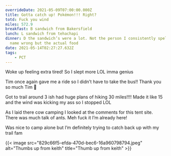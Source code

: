 ```yaml
---
overrideDate: 2021-05-09T07:00:00.000Z
title: Gotta catch up! Pokémon!!! Right?
totd: Fuck you wind
miles: 572.9
breakfast: B sandwich from Bakersfield
lunch: L sandwich from tehachapi
dinner: D the sandwich’s were a lot. Not the person I consistently spell their
  name wrong but the actual food
date: 2021-05-14T02:27:27.632Z
tags: 
    - PCT
---
```

Woke up feeling extra tired! So I slept more LOL imma genius



Tim once again gave me a ride so I didn’t have to take the bus!! Thank you so much Tim 🐸



Got to trail around 3 ish had huge plans of hiking 30 miles!!!! Made it like 15 and the wind was kicking my ass so I stopped LOL



As I laid there cow camping I looked at the comments for this tent site. There was much talk of ants. Meh fuck it I’m already here! 



Was nice to camp alone but I’m definitely trying to catch back up with my trail fam







{{< image src="829c66f5-efda-470d-bec6-16a960798794.jpeg" alt="Thumbs up from keith" title="Thumb up from keith" >}}